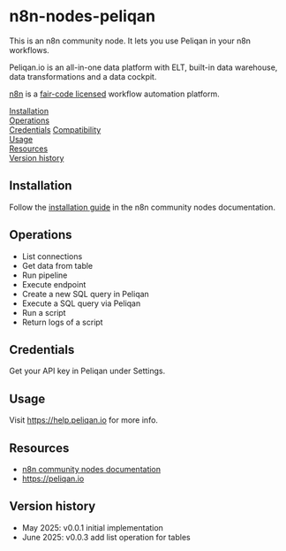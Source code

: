 # n8n-nodes-peliqan

This is an n8n community node. It lets you use Peliqan in your n8n workflows.

Peliqan.io is an all-in-one data platform with ELT, built-in data warehouse, data transformations and a data cockpit.

[n8n](https://n8n.io/) is a [fair-code licensed](https://docs.n8n.io/reference/license/) workflow automation platform.

[Installation](#installation)  
[Operations](#operations)  
[Credentials](#credentials) 
[Compatibility](#compatibility)  
[Usage](#usage)  
[Resources](#resources)  
[Version history](#version-history) 

## Installation

Follow the [installation guide](https://docs.n8n.io/integrations/community-nodes/installation/) in the n8n community nodes documentation.

## Operations

* List connections  
* Get data from table  
* Run pipeline  
* Execute endpoint  
* Create a new SQL query in Peliqan  
* Execute a SQL query via Peliqan  
* Run a script  
* Return logs of a script  

## Credentials

Get your API key in Peliqan under Settings.

## Usage

Visit https://help.peliqan.io for more info.

## Resources

* [n8n community nodes documentation](https://docs.n8n.io/integrations/#community-nodes)
* https://peliqan.io

## Version history

* May 2025: v0.0.1 initial implementation
* June 2025: v0.0.3 add list operation for tables
